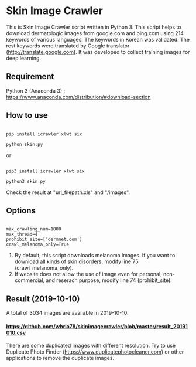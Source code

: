 # Skin Image Crawler

This is Skin Image Crawler script written in Python 3.
This script helps to download dermatologic images from google.com and bing.com using 214 keywords of various languages. The keywords in Korean was validated. The rest keywords were translated by Google translator (http://translate.google.com). 
It was developed to collect training images for deep learning.

## Requirement

Python 3 (Anaconda 3) : https://www.anaconda.com/distribution/#download-section


## How to use

<pre><code>
pip install icrawler xlwt six

python skin.py
</code></pre>

or

<pre><code>
pip3 install icrawler xlwt six

python3 skin.py
</code></pre>

Check the result at "url_filepath.xls" and "/images".


## Options
<pre><code>
max_crawling_num=1000
max_thread=4
prohibit_site=['dermnet.com'] 
crawl_melanoma_only=True
</code></pre>

1. By default, this script downloads melanoma images. If you want to download all kinds of skin disorders, modify line 75 (crawl_melanoma_only).
2. If website does not allow the use of image even for personal, non-commercial, and reserach purpose, modify line 74 (prohibit_site).


## Result (2019-10-10)

A total of 3034 images are available in 2019-10-10. 
#### https://github.com/whria78/skinimagecrawler/blob/master/result_20191010.csv

There are some duplicated images with different resolution. Try to use Duplicate Photo Finder (https://www.duplicatephotocleaner.com) or other applications to remove the duplicate images.
